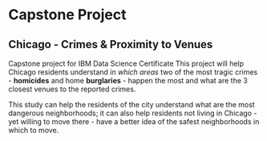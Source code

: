 # Capstone Project
## Chicago - Crimes & Proximity to Venues
Capstone project for IBM Data Science Certificate
This project will help Chicago residents understand <i>in which areas</i> two of the most tragic crimes - <b>homicides</b> and home <b>burglaries</b> - happen the most and what are the 3 closest venues to the reported crimes.

This study can help the residents of the city understand what are the most dangerous neighborhoods; it can also help residents not living in Chicago - yet willing to move there - have a better idea of the safest neighborhoods in which to move.
